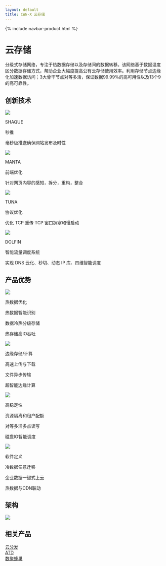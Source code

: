 ```yaml
---
layout: default
title: CWN-X 云存储
---
```


{% include navbar-product.html %}
<div class="cwn-banner technology-banner">
    <div class="technology-banner-info">
        <h1>云存储</h1>
        <p>分级式存储网络，专注于热数据存储以及存储间的数据转移。该网络基于数据温度区分数据存储方式，帮助企业大幅度提高公有云存储使用效率。利用存储节点边缘化加速数据访问；3大骨干节点对等多活，保证数据99.99%的高可用性以及13个9的高可靠性。</p>
    </div>
</div>
<div class="cdn-technology container">
    <h2 class="cdn-technology-title">创新技术</h2>
    <div class="col-lg-3 cdn-technology-item">
        <img src="{{ site.baseurl }}/public/image/index/test.png">
        <p class="cdn-technology-item-title">SHAQUE</p>
        <p class="cdn-technology-item-title">秒推</p>
        <p class="cdn-technology-item-info">毫秒级推送确保网站发布及时性</p>
    </div>
    <div class="col-lg-3 cdn-technology-item">
        <img src="{{ site.baseurl }}/public/image/index/test.png">
        <p class="cdn-technology-item-title">MANTA</p>
        <p class="cdn-technology-item-title">前端优化</p>
        <p class="cdn-technology-item-info">针对网页内容的感知，拆分，重构，整合</p>
    </div>
    <div class="col-lg-3 cdn-technology-item">
        <img src="{{ site.baseurl }}/public/image/index/test.png">
        <p class="cdn-technology-item-title">TUNA</p>
        <p class="cdn-technology-item-title">协议优化</p>
        <p class="cdn-technology-item-info">优化 TCP 重传 TCP 窗口拥塞和慢启动</p>
    </div>
    <div class="col-lg-3 cdn-technology-item">
        <img src="{{ site.baseurl }}/public/image/index/test.png">
        <p class="cdn-technology-item-title">DOLFIN</p>
        <p class="cdn-technology-item-title">智能流量调度系统</p>
        <p class="cdn-technology-item-info">实现 DNS 云化、秒切、动态 IP 库、四维智能调度</p>
    </div>
</div>
<div class="product-technology-advantage container">
    <h2 class="product-technology-advantage-title">产品优势</h2>
    <div class="col-lg-3 product-technology-advantage-item">
        <div class="product-technology-advantage-item-imgbox"><img src="{{ site.baseurl }}/public/image/cwn/热数据优化.png"></div>
        <p class="product-technology-advantage-item-title">热数据优化</p>
        <p class="product-technology-advantage-item-info">热数据智能识别</p>
        <p class="product-technology-advantage-item-info">数据冷热分级存储</p>
        <p class="product-technology-advantage-item-info">热存储高IO吞吐</p>
    </div>
    <div class="col-lg-3 product-technology-advantage-item">
        <div class="product-technology-advantage-item-imgbox"><img src="{{ site.baseurl }}/public/image/cwn/边缘存储.png"></div>
        <p class="product-technology-advantage-item-title">边缘存储/计算</p>
        <p class="product-technology-advantage-item-info">高速上传与下载</p>
        <p class="product-technology-advantage-item-info">文件异步传输</p>
        <p class="product-technology-advantage-item-info">超智能边缘计算</p>
    </div>
    <div class="col-lg-3 product-technology-advantage-item">
        <div class="product-technology-advantage-item-imgbox"><img src="{{ site.baseurl }}/public/image/cwn/高稳定性.png"></div>
        <p class="product-technology-advantage-item-title">高稳定性</p>
        <p class="product-technology-advantage-item-info">资源隔离和租户配额</p>
        <p class="product-technology-advantage-item-info">对等多活多点读写</p>
        <p class="product-technology-advantage-item-info">磁盘IO智能调度</p>
    </div>
    <div class="col-lg-3 product-technology-advantage-item">
        <div class="product-technology-advantage-item-imgbox"><img src="{{ site.baseurl }}/public/image/cwn/软件定义.png"></div>
        <p class="product-technology-advantage-item-title">软件定义</p>
        <p class="product-technology-advantage-item-info">冷数据任意迁移</p>
        <p class="product-technology-advantage-item-info">企业数据一键式上云</p>
        <p class="product-technology-advantage-item-info">热数据与CDN联动</p>
    </div>
</div>
<div class="technology-structure">
    <h2>架构</h2>
    <img class="technology-structure-img" src="{{ site.baseurl }}/public/image/cwn/cln-ATD-1.png">
</div>
<div class="relative-product container">
    <h2 class="relative-product-title">相关产品</h2>
    <div class="col-lg-4"><a href="{{ site.baseurl }}{% post_url 2018-04-08-technology-cdn-x %}" class="relative-product-cdn">云分发</a></div>
    <div class="col-lg-4"><a href="{{ site.baseurl }}{% post_url 2018-04-08-technology-atd %}" class="relative-product-atd">ATD</a></div>
    <div class="col-lg-4"><a href="{{ site.baseurl }}{% post_url 2018-04-08-technology-fengchao %}" class="relative-product-shujufengchao">数聚蜂巢</a></div>
</div>
<div class="clean"></div>
